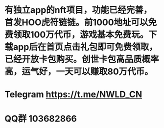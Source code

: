 # 有独立app的nft项目，功能已经完善，首发HOO虎符链链。前1000地址可以免费领取100万代币，游戏基本免费玩。下载app后在首页点击礼包即可免费领取，已经开放卡包购买。创世卡包高品质概率高，运气好，一天可以赚取80万代币。
#
# Telegram https://t.me/NWLD_CN 
#
# QQ群 103682866
#

